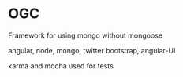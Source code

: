 OGC
===

Framework for using mongo without mongoose

angular, node, mongo, twitter bootstrap, angular-UI

karma and mocha used for tests
